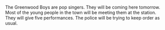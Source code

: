 The Greenwood Boys are pop singers. They will be coming here tomorrow.
Most of the young people in the town will be meeting them at the station.
They will give five performances. 
The police will be trying to keep order as usual.

